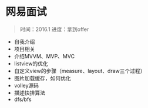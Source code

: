 # 网易面试

> 时间：2016.1
> 进度：拿到offer

- 自我介绍
- 项目相关
- 介绍MVVM、MVP、MVC
- listview的优化
- 自定义view的步骤（measure、layout、draw三个过程）
- 图片加载缓存，如何优化
- volley源码
- 描述快排算法
- dfs/bfs

